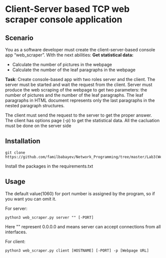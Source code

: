 # Client-Server based TCP web scraper console application

## Scenario
You as a software developer must create the client-server-based console app “web_scraper”. With the next abilities:
**Get statistical data:**
* Calculate the number of pictures in the webpage
* Calculate the number of the leaf paragraphs in the webpage

**Task**:
Create console-based app with two roles server and the client. The server must be started and wait the
request from the client. Server must produce the web scraping of the webpage to get two parameters:
the number of pictures and the number of the leaf paragraphs. The leaf paragraphs in HTML document
represents only the last paragraphs in the nested paragraph structures.

The client must send the request to the server to get the proper answer. The client has options page (-p) 
to get the statistical data. All the cacluation must be done on the server side

## Installation
```
git clone https://github.com/familbabayev/Network_Programming/tree/master/Lab3(Web_scraper)
```

Install the packages in the requirements.txt

## Usage
The default value(1060) for port number is assigned by the program, so if you want you can omit it.

For server:
```
python3 web_scraper.py server "" [-PORT]
```
Here "" represent 0.0.0.0 and means server can accept connections from all interfaces.

For client:
```
python3 web_scraper.py client [HOSTNAME] [-PORT] -p [Webpage URL]
```

